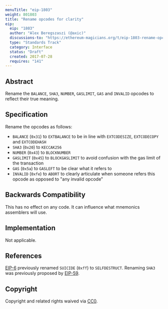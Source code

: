 ```yaml
---
menuTitle: "eip-1803"
weight: 801803 
title: "Rename opcodes for clarity"
eip:
  eip: "1803"
  author: "Alex Beregszaszi (@axic)"
  discussions-to: "https://ethereum-magicians.org/t/eip-1803-rename-opcodes-for-clarity/3345"
  type: "Standards Track"
  category: Interface
  status: "Draft"
  created: 2017-07-28
  requires: "141"
---
```


## Abstract

Rename the `BALANCE`, `SHA3`, `NUMBER`, `GASLIMIT`, `GAS` and `INVALID` opcodes to reflect their true meaning.

## Specification

Rename the opcodes as follows:
- `BALANCE` (`0x31`) to `EXTBALANCE` to be in line with `EXTCODESIZE`, `EXTCODECOPY` and `EXTCODEHASH`
- `SHA3` (`0x20`) to `KECCAK256`
- `NUMBER` (`0x43`) to `BLOCKNUMBER`
- `GASLIMIT` (`0x45`) to `BLOCKGASLIMIT` to avoid confusion with the gas limit of the transaction
- `GAS` (`0x5a`) to `GASLEFT` to be clear what it refers to
- `INVALID` (`0xfe`) to `ABORT` to clearly articulate when someone refers this opcode as opposed to "any invalid opcode"

## Backwards Compatibility

This has no effect on any code. It can influence what mnemonics assemblers will use.

## Implementation

Not applicable.

## References

[EIP-6](https://eips.ethereum.org/EIPS/eip-6) previously renamed `SUICIDE` (`0xff`) to `SELFDESTRUCT`.
Renaming `SHA3` was previously proposed by [EIP-59](https://github.com/ethereum/EIPs/issues/59).

## Copyright

Copyright and related rights waived via [CC0](https://creativecommons.org/publicdomain/zero/1.0/).
